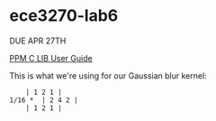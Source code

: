 # ece3270-lab6

DUE APR 27TH

[PPM C LIB User Guide](http://netpbm.sourceforge.net/doc/libnetpbm_ug.html)

This is what we're using for our Gaussian blur kernel:

```
	| 1 2 1 |
1/16 * 	| 2 4 2 |
	| 1 2 1 |
```
